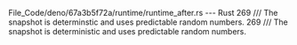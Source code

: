 File_Code/deno/67a3b5f72a/runtime/runtime_after.rs --- Rust
269   /// The snapshot is determinstic and uses predictable random numbers.                                                                                  269   /// The snapshot is deterministic and uses predictable random numbers.

